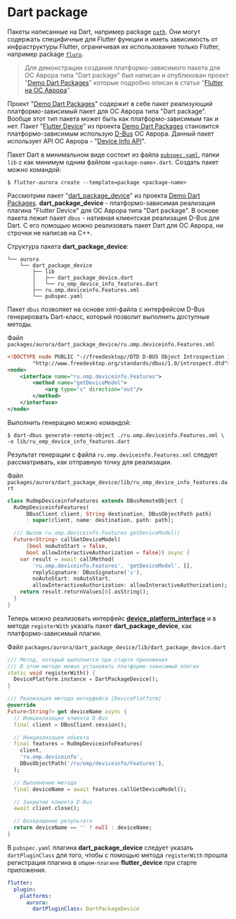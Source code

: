# Dart package

Пакеты написанные на Dart, например package [`path`](https://pub.dev/packages/path). Они могут содержать специфичные для Flutter функции и иметь зависимость от инфраструктуры Flutter, ограничивая их использование только Flutter, например package [`fluro`](https://pub.dev/packages/fluro). 

> Для демонстрации создания платформо-зависимого пакета для ОС Аврора типа "Dart package" был написан и опубликован проект "[Demo Dart Packages](https://gitlab.com/omprussia/flutter/demo-dart-packages)" которые подробно описан в статье "[Flutter на ОС Аврора](https://habr.com/ru/articles/761176/)".  

Проект "[Demo Dart Packages](https://gitlab.com/omprussia/flutter/demo-dart-packages)" содержит в себе пакет реализующий платформо-зависимый пакет для ОС Аврора типа "Dart package". Вообще этот тип пакета может быть как платформо-зависимым так и нет. Пакет "[Flutter Device](https://gitlab.com/omprussia/flutter/demo-dart-packages/-/tree/master/packages/aurora/dart_package_device?ref_type=heads)" из проекта [Demo Dart Packages](https://gitlab.com/omprussia/flutter/demo-dart-packages) становится платформо-зависимым использую [D-Bus](https://www.freedesktop.org/wiki/Software/dbus/) ОС Аврора. Данный пакет использует API ОС Аврора - "[Device Info API](https://developer.auroraos.ru/doc/software_development/reference/device_info)".

Пакет Dart в минимальном виде состоит из файла [`pubspec.yaml`](https://dart.dev/tools/pub/pubspec), папки `lib` с как минимум одним файлом `<package-name>.dart`. Создать пакет можно командой:

```shell
$ flutter-aurora create --template=package <package-name>
```

Рассмотрим пакет "[dart_package_device](https://gitlab.com/omprussia/flutter/demo-dart-packages/-/tree/master/packages/aurora/dart_package_device?ref_type=heads)" из проекта [Demo Dart Packages](https://gitlab.com/omprussia/flutter/demo-dart-packages). **dart_package_device** - платформо-зависимая реализация плагина "Flutter Device" для ОС Аврора типа "Dart package". В основе пакета лежит пакет `dbus` - нативная клиентская реализация D-Bus для Dart. С его помощью можно реализовать пакет Dart для ОС Аврора, ни строчки не написав на C++.

Структура пакета **dart_package_device**:

```shell
└── aurora
    └── dart_package_device
        ├── lib
        │   ├── dart_package_device.dart
        │   └── ru_omp_device_info_features.dart
        ├── ru.omp.deviceinfo.Features.xml
        └── pubspec.yaml
```

Пакет `dbus` позволяет на основе xml-файла с интерфейсом D-Bus генерировать Dart-класс, который позволит выполнить доступные методы. 

Файл `packages/aurora/dart_package_device/ru.omp.deviceinfo.Features.xml`

```xml
<!DOCTYPE node PUBLIC "-//freedesktop//DTD D-BUS Object Introspection 1.0//EN"
        "http://www.freedesktop.org/standards/dbus/1.0/introspect.dtd">
<node>
    <interface name="ru.omp.deviceinfo.Features">
        <method name="getDeviceModel">
            <arg type="s" direction="out"/>
        </method>
    </interface>
</node>
```

Выполнить генерацию можно командой:

```shell
$ dart-dbus generate-remote-object ./ru.omp.deviceinfo.Features.xml \  
-o lib/ru_omp_device_info_features.dart
```

Результат генерации c файла `ru.omp.deviceinfo.Features.xml` следует рассматривать, как отправную точку для реализации.

Файл `packages/aurora/dart_package_device/lib/ru_omp_device_info_features.dart`

```dart
class RuOmpDeviceinfoFeatures extends DBusRemoteObject {
  RuOmpDeviceinfoFeatures(
      DBusClient client, String destination, DBusObjectPath path)
      : super(client, name: destination, path: path);

  /// Вызов ru.omp.deviceinfo.Features.getDeviceModel()
  Future<String> callGetDeviceModel(
      {bool noAutoStart = false,
      bool allowInteractiveAuthorization = false}) async {
    var result = await callMethod(
        'ru.omp.deviceinfo.Features', 'getDeviceModel', [],
        replySignature: DBusSignature('s'),
        noAutoStart: noAutoStart,
        allowInteractiveAuthorization: allowInteractiveAuthorization);
    return result.returnValues[0].asString();
  }
}
```

Теперь можно реализовать интерфейс **[device_platform_interface](https://gitlab.com/omprussia/flutter/demo-dart-packages/-/tree/master/device_platform_interface?ref_type=heads)** и в методе `registerWith` указать пакет **dart_package_device**, как платформо-зависимый плагин.

Файл `packages/aurora/dart_package_device/lib/dart_package_device.dart`

```dart
/// Метод, который выполнится при старте приложения
/// В этом методе можно установить платформо-зависимый плагин
static void registerWith() {
  DevicePlatform.instance = DartPackageDevice();
}

/// Реализация метода интерфейса [DevicePlatform]
@override
Future<String?> get deviceName async {
  // Инициализация клиента D-Bus
  final client = DBusClient.session();

  // Инициализация объекта
  final features = RuOmpDeviceinfoFeatures(
    client,
    'ru.omp.deviceinfo',
    DBusObjectPath('/ru/omp/deviceinfo/Features'),
  );

  // Выполнение метода
  final deviceName = await features.callGetDeviceModel();

  // Закрытие клиента D-Bus
  await client.close();

  // Возвращение результата
  return deviceName == '' ? null : deviceName;
}
```

В `pubspec.yaml` плагина **dart_package_device** следует указать `dartPluginClass` для того, чтобы с помощью метода `registerWith` прошла регистрация плагина в `общем-плагине` **flutter_device** при старте приложения.

```yaml
flutter:
  plugin:
    platforms:
      aurora:
        dartPluginClass: DartPackageDevice
```